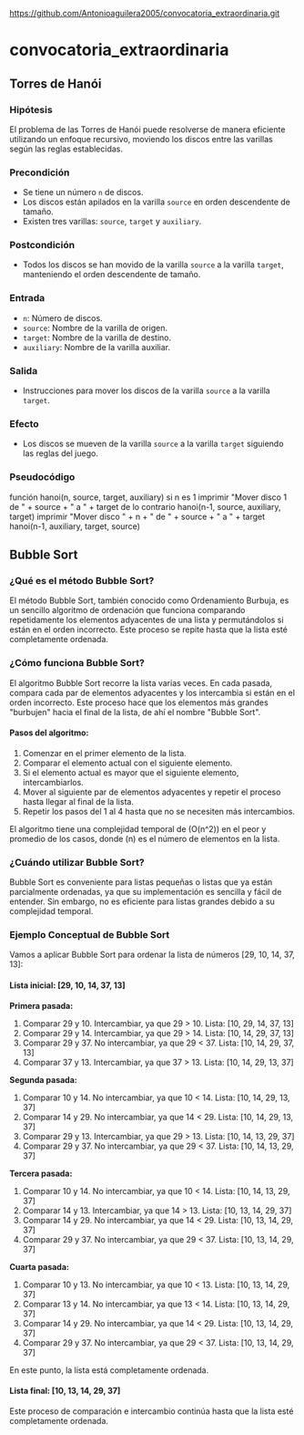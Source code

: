 https://github.com/Antonioaguilera2005/convocatoria_extraordinaria.git
# convocatoria_extraordinaria
## Torres de Hanói

### Hipótesis

El problema de las Torres de Hanói puede resolverse de manera eficiente utilizando un enfoque recursivo, moviendo los discos entre las varillas según las reglas establecidas.

### Precondición

- Se tiene un número `n` de discos.
- Los discos están apilados en la varilla `source` en orden descendente de tamaño.
- Existen tres varillas: `source`, `target` y `auxiliary`.

### Postcondición

- Todos los discos se han movido de la varilla `source` a la varilla `target`, manteniendo el orden descendente de tamaño.

### Entrada

- `n`: Número de discos.
- `source`: Nombre de la varilla de origen.
- `target`: Nombre de la varilla de destino.
- `auxiliary`: Nombre de la varilla auxiliar.

### Salida

- Instrucciones para mover los discos de la varilla `source` a la varilla `target`.

### Efecto

- Los discos se mueven de la varilla `source` a la varilla `target` siguiendo las reglas del juego.

### Pseudocódigo

función hanoi(n, source, target, auxiliary)
    si n es 1
        imprimir "Mover disco 1 de " + source + " a " + target
    de lo contrario
        hanoi(n-1, source, auxiliary, target)
        imprimir "Mover disco " + n + " de " + source + " a " + target
        hanoi(n-1, auxiliary, target, source)

## Bubble Sort

### ¿Qué es el método Bubble Sort?

El método Bubble Sort, también conocido como Ordenamiento Burbuja, es un sencillo algoritmo de ordenación que funciona comparando repetidamente los elementos adyacentes de una lista y permutándolos si están en el orden incorrecto. Este proceso se repite hasta que la lista esté completamente ordenada.

### ¿Cómo funciona Bubble Sort?

El algoritmo Bubble Sort recorre la lista varias veces. En cada pasada, compara cada par de elementos adyacentes y los intercambia si están en el orden incorrecto. Este proceso hace que los elementos más grandes "burbujen" hacia el final de la lista, de ahí el nombre "Bubble Sort".

#### Pasos del algoritmo:

1. Comenzar en el primer elemento de la lista.
2. Comparar el elemento actual con el siguiente elemento.
3. Si el elemento actual es mayor que el siguiente elemento, intercambiarlos.
4. Mover al siguiente par de elementos adyacentes y repetir el proceso hasta llegar al final de la lista.
5. Repetir los pasos del 1 al 4 hasta que no se necesiten más intercambios.

El algoritmo tiene una complejidad temporal de \(O(n^2)\) en el peor y promedio de los casos, donde \(n\) es el número de elementos en la lista.

### ¿Cuándo utilizar Bubble Sort?

Bubble Sort es conveniente para listas pequeñas o listas que ya están parcialmente ordenadas, ya que su implementación es sencilla y fácil de entender. Sin embargo, no es eficiente para listas grandes debido a su complejidad temporal.

### Ejemplo Conceptual de Bubble Sort

Vamos a aplicar Bubble Sort para ordenar la lista de números [29, 10, 14, 37, 13]:

#### Lista inicial: [29, 10, 14, 37, 13]

**Primera pasada:**
1. Comparar 29 y 10. Intercambiar, ya que 29 > 10.
   Lista: [10, 29, 14, 37, 13]
2. Comparar 29 y 14. Intercambiar, ya que 29 > 14.
   Lista: [10, 14, 29, 37, 13]
3. Comparar 29 y 37. No intercambiar, ya que 29 < 37.
   Lista: [10, 14, 29, 37, 13]
4. Comparar 37 y 13. Intercambiar, ya que 37 > 13.
   Lista: [10, 14, 29, 13, 37]

**Segunda pasada:**
1. Comparar 10 y 14. No intercambiar, ya que 10 < 14.
   Lista: [10, 14, 29, 13, 37]
2. Comparar 14 y 29. No intercambiar, ya que 14 < 29.
   Lista: [10, 14, 29, 13, 37]
3. Comparar 29 y 13. Intercambiar, ya que 29 > 13.
   Lista: [10, 14, 13, 29, 37]
4. Comparar 29 y 37. No intercambiar, ya que 29 < 37.
   Lista: [10, 14, 13, 29, 37]

**Tercera pasada:**
1. Comparar 10 y 14. No intercambiar, ya que 10 < 14.
   Lista: [10, 14, 13, 29, 37]
2. Comparar 14 y 13. Intercambiar, ya que 14 > 13.
   Lista: [10, 13, 14, 29, 37]
3. Comparar 14 y 29. No intercambiar, ya que 14 < 29.
   Lista: [10, 13, 14, 29, 37]
4. Comparar 29 y 37. No intercambiar, ya que 29 < 37.
   Lista: [10, 13, 14, 29, 37]

**Cuarta pasada:**
1. Comparar 10 y 13. No intercambiar, ya que 10 < 13.
   Lista: [10, 13, 14, 29, 37]
2. Comparar 13 y 14. No intercambiar, ya que 13 < 14.
   Lista: [10, 13, 14, 29, 37]
3. Comparar 14 y 29. No intercambiar, ya que 14 < 29.
   Lista: [10, 13, 14, 29, 37]
4. Comparar 29 y 37. No intercambiar, ya que 29 < 37.
   Lista: [10, 13, 14, 29, 37]

En este punto, la lista está completamente ordenada.

#### Lista final: [10, 13, 14, 29, 37]

Este proceso de comparación e intercambio continúa hasta que la lista esté completamente ordenada.

